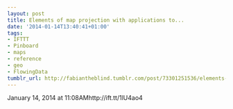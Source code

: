 ```yaml
---
layout: post
title: Elements of map projection with applications to...
date: '2014-01-14T13:40:41+01:00'
tags:
- IFTTT
- Pinboard
- maps
- reference
- geo
- FlowingData
tumblr_url: http://fabiantheblind.tumblr.com/post/73301251536/elements-of-map-projection-with-applications-to
---
```

January 14, 2014 at 11:08AMhttp://ift.tt/1lU4ao4
